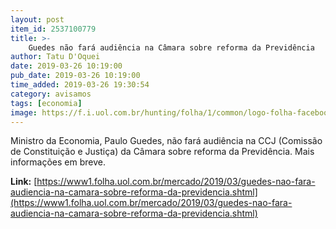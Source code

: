 ```yaml
---
layout: post
item_id: 2537100779
title: >-
    Guedes não fará audiência na Câmara sobre reforma da Previdência
author: Tatu D'Oquei
date: 2019-03-26 10:19:00
pub_date: 2019-03-26 10:19:00
time_added: 2019-03-26 19:30:54
category: avisamos
tags: [economia]
image: https://f.i.uol.com.br/hunting/folha/1/common/logo-folha-facebook.jpg
---
```


Ministro da Economia, Paulo Guedes, não fará audiência na CCJ (Comissão de Constituição e Justiça) da Câmara sobre reforma da Previdência. Mais informações em breve.

**Link:** [https://www1.folha.uol.com.br/mercado/2019/03/guedes-nao-fara-audiencia-na-camara-sobre-reforma-da-previdencia.shtml](https://www1.folha.uol.com.br/mercado/2019/03/guedes-nao-fara-audiencia-na-camara-sobre-reforma-da-previdencia.shtml)

